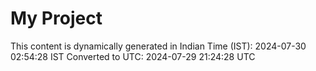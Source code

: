 # My Project

This content is dynamically generated in Indian Time (IST): 2024-07-30 02:54:28 IST
Converted to UTC: 2024-07-29 21:24:28 UTC

